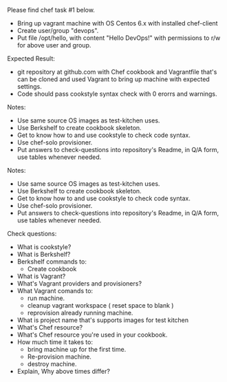 Please find chef task #1 below.

- Bring up vagrant machine with OS Centos 6.x with installed chef-client
- Create user/group "devops".
- Put file /opt/hello, with content "Hello DevOps!" with permissions to r/w for above user and group.

Expected Result: 
- git repository at github.com with Chef cookbook and Vagrantfile that's can be cloned and used Vagrant to bring up machine with expected settings.
- Code should pass cookstyle syntax check with 0 erorrs and warnings.

Notes:
- Use same source OS images as test-kitchen uses.
- Use Berkshelf to create cookbook skeleton.
- Get to know how to and use cookstyle to check code syntax.
- Use chef-solo provisioner.
- Put answers to check-questions into repository's Readme, in Q/A form, use tables whenever needed. 

Notes:
- Use same source OS images as test-kitchen uses.
- Use Berkshelf to create cookbook skeleton.
- Get to know how to and use cookstyle to check code syntax.
- Use chef-solo provisioner.
- Put answers to check-questions into repository's Readme, in Q/A form, use tables whenever needed. 

Check questions:
- What is cookstyle?
- What is Berkshelf?
- Berkshelf commands to:
   - Create cookbook
- What is Vagrant?
- What's Vagrant providers and provisioners?
- What Vagrant comands to:
   - run machine.
   - cleanup vagrant workspace ( reset space to blank )
   - reprovision already running machine.
- What is project name that's supports images for test kitchen
- What's Chef resource?
- What's Chef resource you're used in your cookbook.
- How much time it takes to:
    - bring machine up for the first time.
    - Re-provision machine.
    - destroy machine.
- Explain, Why above times differ?
